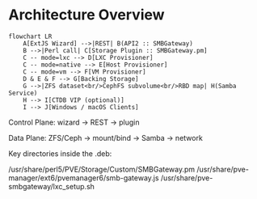 # Architecture Overview

```mermaid
flowchart LR
    A[ExtJS Wizard] -->|REST| B(API2 :: SMBGateway)
    B -->|Perl call| C[Storage Plugin :: SMBGateway.pm]
    C -- mode=lxc --> D[LXC Provisioner]
    C -- mode=native --> E[Host Provisioner]
    C -- mode=vm --> F[VM Provisioner]
    D & E & F --> G[Backing Storage]
    G -->|ZFS dataset<br/>CephFS subvolume<br/>RBD map| H(Samba Service)
    H --> I[CTDB VIP (optional)]
    I --> J[Windows / macOS Clients]
```

Control Plane: wizard → REST → plugin

Data Plane: ZFS/Ceph → mount/bind → Samba → network

Key directories inside the .deb:

/usr/share/perl5/PVE/Storage/Custom/SMBGateway.pm
/usr/share/pve-manager/ext6/pvemanager6/smb-gateway.js
/usr/share/pve-smbgateway/lxc_setup.sh